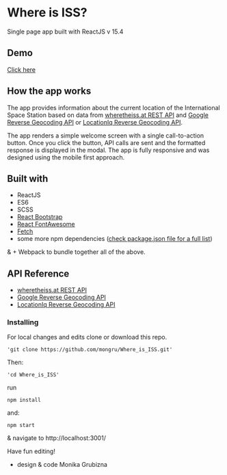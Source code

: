 # Where is ISS?
Single page app built with ReactJS v 15.4

## Demo
[Click here](https://mongru.github.io/Where_is_ISS/)



## How the app works
The app provides information about the current location of the International Space Station based on data from [wheretheiss.at REST API](https://wheretheiss.at/w/developer) and [Google Reverse Geocoding API](https://developers.google.com/maps/documentation/geocoding/intro#ReverseGeocoding) or [LocationIq Reverse Geocoding API](https://locationiq.org/).

The app renders a simple welcome screen with a single call-to-action button.
Once you click the button, API calls are sent and the formatted response is displayed in the modal.
The app is fully responsive and was designed using the mobile first approach.

## Built with
* ReactJS
* ES6
* SCSS
* [React Bootstrap](https://react-bootstrap.github.io/)
* [React FontAwesome](https://github.com/danawoodman/react-fontawesome)
* [Fetch](https://github.com/github/fetch)
* some more npm dependencies ([check package.json file for a full list](package.json))

& + Webpack to bundle together all of the above.

## API Reference
* [wheretheiss.at REST API](https://wheretheiss.at/w/developer)
* [Google Reverse Geocoding API](https://developers.google.com/maps/documentation/geocoding/intro#ReverseGeocoding)
* [LocationIq Reverse Geocoding API](https://locationiq.org/)

### Installing
For local changes and edits clone or download this repo.
```
'git clone https://github.com/mongru/Where_is_ISS.git'
```

Then:
```
'cd Where_is_ISS'
```

run
```
npm install
```

and:
```
npm start
```
& navigate to http://localhost:3001/

Have fun editing!


* design & code Monika Grubizna
